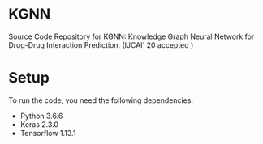 # KGNN
Source Code Repository for KGNN: Knowledge Graph Neural Network for Drug-Drug Interaction Prediction. (IJCAI' 20 accepted )

# Setup
To run the code, you need the following dependencies:
* Python 3.6.6
* Keras 2.3.0
* Tensorflow 1.13.1
